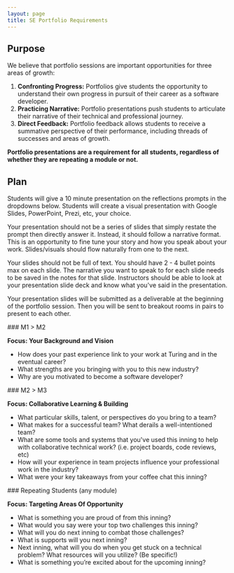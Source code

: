 ```yaml
---
layout: page
title: SE Portfolio Requirements
---
```


## Purpose

We believe that portfolio sessions are important opportunities for three areas of growth:

1. **Confronting Progress:** Portfolios give students the opportunity to understand their own progress in pursuit of their career as a software developer.
2. **Practicing Narrative:** Portfolio presentations push students to articulate their narrative of their technical and professional journey.
3. **Direct Feedback:** Portfolio feedback allows students to receive a summative perspective of their performance, including threads of successes and areas of growth.

**Portfolio presentations are a requirement for all students, regardless of whether they are repeating a module or not.**

## Plan

Students will give a 10 minute presentation on the reflections prompts in the dropdowns below. Students will create a visual presentation with Google Slides, PowerPoint, Prezi, etc, your choice.  

Your presentation should not be a series of slides that simply restate the prompt then directly answer it. Instead, it should follow a narrative format. This is an opportunity to fine tune your story and how you speak about your work. Slides/visuals should flow naturally from one to the next.

Your slides should not be full of text.  You should have 2 - 4 bullet points max on each slide.  The narrative you want to speak to for each slide needs to be saved in the notes for that slide.  Instructors should be able to look at your presentation slide deck and know what you've said in the presentation. 

Your presentation slides will be submitted as a deliverable at the beginning of the portfolio session.  Then you will be sent to breakout rooms in pairs to present to each other. 


<section class="dropdown">
### M1 > M2

**Focus: Your Background and Vision**
- How does your past experience link to your work at Turing and in the eventual career?
- What strengths are you bringing with you to this new industry?
- Why are you motivated to become a software developer?
</section>

<section class="dropdown">
### M2 > M3

**Focus: Collaborative Learning & Building**
- What particular skills, talent, or perspectives do you bring to a team?
- What makes for a successful team? What derails a well-intentioned team?
- What are some tools and systems that you've used this inning to help with collaborative technical work? (i.e. project boards, code reviews, etc)
- How will your experience in team projects influence your professional work in the industry?
- What were your key takeaways from your coffee chat this inning?
</section>

<!-- <section class="dropdown">
### M3 > M4

**Focus: Growth Trajectory**
- Why have you been successful up to this point at Turing?
- How are you able to learn new technologies and grow new skills on your own?
- What do you do when you get stuck on a technical problem? (Be specific about the steps you take to get unstuck!)
- How does your technical work here link to the ways you want to learn and grow in your job/career?
</section> -->

<section class="dropdown">
### Repeating Students (any module)

**Focus: Targeting Areas Of Opportunity**
- What is something you are proud of from this inning?
- What would you say were your top two challenges this inning? 
- What will you do next inning to combat those challenges?
- What is supports will you next inning?
- Next inning, what will you do when you get stuck on a technical problem? What resources will you utilize? (Be specific!)
- What is something you’re excited about for the upcoming inning?


<!-- You will make a copy of [this Repeating Student Portfolio Reflections document](https://docs.google.com/document/d/1TaFP3loZeNSOv5oG5xkYPpkCzx_UOwcIXxH9JHAliVs/edit) and add your answers to the questions. On your 1:1 Zoom call, you and your instructor will talk through your reflections on this inning and your plans for next inning.  -->
</section>


